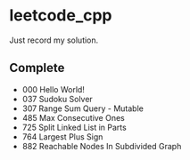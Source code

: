 # leetcode_cpp

Just record my solution.

## Complete

- 000 Hello World!
- 037 Sudoku Solver
- 307 Range Sum Query - Mutable
- 485 Max Consecutive Ones
- 725 Split Linked List in Parts
- 764 Largest Plus Sign
- 882 Reachable Nodes In Subdivided Graph
